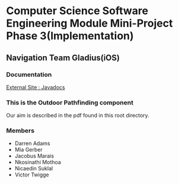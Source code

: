 # Computer Science Software Engineering Module Mini-Project Phase 3(Implementation) 
## Navigation Team Gladius(iOS)
### Documentation
[External Site : Javadocs](http://navigation.codingbench.co.za/)

### This is the Outdoor Pathfinding component
Our aim is described in the pdf found in this root directory.

### Members 
* Darren Adams 
* Mia Gerber 
* Jacobus Marais 
* Nkosinathi Mothoa 
* Nicaedin Suklal 
* Victor Twigge 
